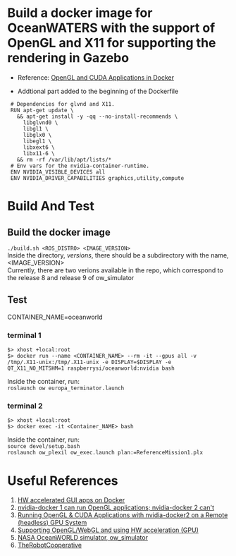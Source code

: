 # Build a docker image for OceanWATERS with the support of OpenGL and X11 for supporting the rendering in Gazebo
   * Reference: [OpenGL and CUDA Applications in Docker](https://medium.com/@benjamin.botto/opengl-and-cuda-applications-in-docker-af0eece000f1)

   * Addtional part added to the beginning of the Dockerfile
   ```
	# Dependencies for glvnd and X11.
	RUN apt-get update \
	  && apt-get install -y -qq --no-install-recommends \
	    libglvnd0 \
	    libgl1 \
	    libglx0 \
	    libegl1 \
	    libxext6 \
	    libx11-6 \
	  && rm -rf /var/lib/apt/lists/*
	# Env vars for the nvidia-container-runtime.
	ENV NVIDIA_VISIBLE_DEVICES all
	ENV NVIDIA_DRIVER_CAPABILITIES graphics,utility,compute
   ```

# Build And Test
## Build the docker image
`./build.sh <ROS_DISTRO> <IMAGE_VERSION>`
<br>Inside the directory, *versions*, there should be a subdirectory with the name, <IMAGE_VERSION>
<br>Currently, there are two verions available in the repo, which correspond to the release 8 and release 9 of ow_simulator
## Test
CONTAINER_NAME=oceanworld

### terminal 1
`$> xhost +local:root`
<br>`$> docker run --name <CONTAINER_NAME> --rm -it --gpus all -v /tmp/.X11-unix:/tmp/.X11-unix -e DISPLAY=$DISPLAY -e QT_X11_NO_MITSHM=1 raspberrysi/oceanworld:nvidia bash`

Inside the container, run:
<br>`roslaunch ow europa_terminator.launch`

### terminal 2
`$> xhost +local:root`
<br>`$> docker exec -it <Container_NAME> bash`

Inside the container, run:
<br>`source devel/setup.bash`
<br>`roslaunch ow_plexil ow_exec.launch plan:=ReferenceMission1.plx`


# Useful References
   1. [HW accelerated GUI apps on Docker](https://medium.com/@pigiuz/hw-accelerated-gui-apps-on-docker-7fd424fe813e)
   2. [nvidia-docker 1 can run OpenGL applications; nvidia-docker 2 can't](https://github.com/NVIDIA/nvidia-docker/issues/534)
   3. [Running OpenGL & CUDA Applications with nvidia-docker2 on a Remote (headless) GPU System](https://trn84.medium.com/running-opengl-cuda-applications-with-nvidia-docker2-on-a-remote-headless-gpu-system-6b19c665286d)
   4. [Supporting OpenGL/WebGL and using HW acceleration (GPU)](https://github.com/accetto/ubuntu-vnc-xfce-g3/discussions/10)
   5. [NASA OceanWORLD simulator, ow_simulator](https://github.com/nasa/ow_simulator)
   6. [TheRobotCooperative](https://github.com/TheRobotCooperative/TheRobotCooperative)
